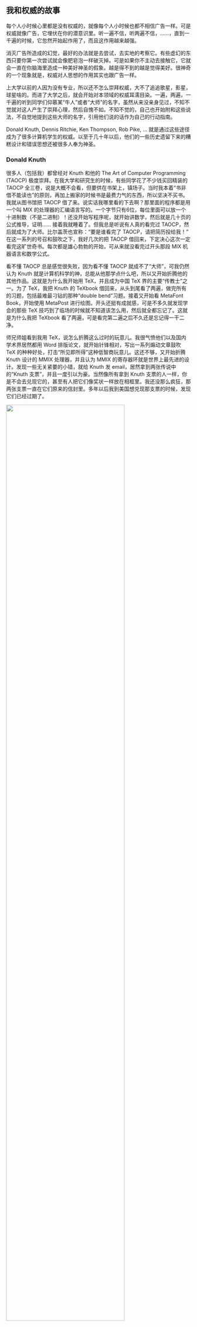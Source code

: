 <div class="inner">
<h2>我和权威的故事</h2>
<p>每个人小时候心里都是没有权威的，就像每个人小时候也都不相信广告一样。可是权威就像广告，它埋伏在你的潜意识里。听一遍不信，听两遍不信，……，直到一千遍的时候，它忽然开始起作用了，而且这作用越来越强。</p>
<p>消灭广告所造成的幻觉，最好的办法就是去尝试，去实地的考察它。有些虚幻的东西只要你第一次尝试就会像肥皂泡一样破灭掉。可是如果你不主动去接触它，它就会一直在你脑海里造成一种美好神圣的假象。越是得不到的越是觉得美好。很神奇的一个现象就是，权威对人思想的作用其实也跟广告一样。</p>
<p>上大学以前的人因为没有专业，所以还不怎么崇拜权威，大不了追追歌星，影星，球星啥的。而进了大学之后，就会开始对本领域的权威耳濡目染。一遍，两遍，一千遍的听到同学们仰慕某“牛人”或者“大师”的名字，虽然从来没亲身见过，不知不觉就对这人产生了崇拜心理，然后自愧不如。不知不觉的，自己也开始附和这些说法，不自觉地提到这些大师的名字，引用他们说的话作为自己的行动指南。</p>
<p>Donald Knuth, Dennis Ritchie, Ken Thompson, Rob Pike, … 就是通过这些途径成为了很多计算机学生的权威。以至于几十年以后，他们的一些历史遗留下来的糟糕设计和错误思想还被很多人奉为神圣。</p>
<h3 id="donald-knuth">Donald Knuth</h3>
<p>很多人（包括我）都曾经对 Knuth 和他的 The Art of Computer Programming (TAOCP) 极度崇拜。在我大学和研究生的时候，有些同学花了不少钱买回精装的 TAOCP 全三卷，说是大概不会看，但要供在书架上，镇场子。当时我本着“书非借不能读也”的原则，再加上搬家的时候书是最费力气的东西，所以坚决不买书。我就从图书馆把 TAOCP 借了来。说实话我哪里看的下去啊？那里面的程序都是用一个叫 MIX 的处理器的汇编语言写的。一个字节只有6位，每位里面可以放一个十进制数（不是二进制）！还没开始写程序呢，就开始讲数学，然后就是几十页的公式推导，证明…… 接着我就睡着了。但我总是听说有人真的看完过 TAOCP，然后就成为了大师。比尔盖茨也宣称：“要是谁看完了 TAOCP，请把简历投给我！” 在这一系列的号召和鼓吹之下，我好几次的把 TAOCP 借回来，下定决心这次一定看完这旷世奇书。每次都是雄心勃勃的开始，可从来就没看完过开头那段 MIX 机器语言和数学公式。</p>
<p>看不懂 TAOCP 总是感觉很失败，因为看不懂 TAOCP 就成不了“大师”，可我仍然认为 Knuth 就是计算机科学的神，总能从他那学点什么吧，所以又开始折腾他的其他作品。这就是为什么我开始用 TeX，并且成为中国 TeX 界的主要“传教士”之一。为了 TeX，我把 Knuth 的 TeXbook 借回来，从头到尾看了两遍，做完所有的习题，包括最难最刁钻的那种“double bend”习题。接着又开始看 MetaFont Book，开始使用 MetaPost 进行绘图。开头还挺有成就感，可是不多久就发现学会的那些 TeX 技巧到了临场的时候就不知道该怎么用，然后就全都忘记了。这就是为什么我把 TeXbook 看了两遍，可是看完第二遍之后不久还是忘记得一干二净。</p>
<p>师兄师姐看到我用 TeX，说怎么折腾这么过时的玩意儿。我很气愤他们以及国内学术界居然都用 Word 排版论文，就开始针锋相对，写出一系列煽动文章鼓吹 TeX 的种种好处，打击“所见即所得”这种低智商玩意儿。这还不够，又开始折腾 Knuth 设计的 MMIX 处理器，并且认为 MMIX 的寄存器环就是世界上最先进的设计。发现一些无关紧要的小错，就给 Knuth 发 email，居然拿到两张传说中的“Knuth 支票”，并且一度引以为豪。当然像所有拿到 Knuth 支票的人一样，你是不会去兑现它的，甚至有人把它们像奖状一样放在相框里。我还没那么疯狂，那两张支票一直在它们原来的信封里。多年以后我到美国想兑现那支票的时候，发现它们已经过期了。</p>
<p><img src="http://www.yinwang.org/images/knuth-checks.jpg" width="80%" /></p>
<p>当你心里有了这样的权威，其他人的话你是不可能听得进去的，就算他们其实比你心目中的权威更具智慧也一样。在清华的时候我有时候去姚期智的小组听客串讲座。有一次请来了美国某大学一个教授讲算法，不知道怎么的我就跟他聊起 TAOCP，大概是想请教他如何学习算法。他跟我说 Knuth 的书已经比较过时了，你可以看看 MIT 的那本《算法导论》。可是这位教授的名气怎能和 Knuth 相比，这话我恁是没有听进去，仍然认为 TAOCP 隐藏了算法界最高的机要，永恒的珍宝。</p>
<p>在清华的时候我很喜欢一门叫做“计算几何”的课，就经常跟那门课的老师交流思想。有一次我在 email 里面提到 Donald Knuth 是我的偶像，那位老师很委婉的回复道：“有偶像很好啊，Knuth 也曾经是我的偶像。” 我对“曾经”这两个字感到惊讶：难道这意味着 Knuth 现在不是他的偶像了？在我执意的询问之下他才告诉我，其实世界上还有很多更聪明的人，Knuth 并不是计算机科学的一切。你应该多看看其他人的作品，特别是一些数学家的。然后他给了我几个他觉得不错的人的名字。</p>
<p>现在回想起来，这些话对我是有深远作用的。那位老师虽然在系里的“牛人”们眼里是个研究能力（也就是发 paper 能力）不强的人，但是他却对我的人生转折有着强有力的作用。他引导了我去追寻自己真正的兴趣，而不是去追寻虚无的名气。我发现很多人都在为着名气而进行一些自己其实不感兴趣的事情，去做一些别人觉得“牛气”的事情。我真希望他们遇到跟我一样的好老师。</p>
<p>在现在看来，Knuth 的 TAOCP 就是所谓的“神圣的白象”（white elephant）。大家都把它供起来，其实很少有人真的看过，却要显得好像看过一样，并且看得津津有味。这就让试图看懂它的人更加自卑和着急，甚至觉得自己智商有问题。别人都看过了，我怎么就看不懂呢？其实 TAOCP 里面的大部分算法都不是 Knuth 自己设计的，而且他对别人算法的解释经常把简单的问题搞得很复杂。再加上他执意要用汇编语言，又让程序的理解难度加倍。</p>
<p>有一句话说得好：“跟真正的大师学习，而不是跟他们的徒弟。”如果你真的要学一个算法，就应该直接去读那算法的发明者的论文，而不是转述过来的“二手知识”。二手的知识往往把发明者原来的动机和思路都给去掉了，只留下苍白无味，没有什么启发意义的“最后结果”。确实是这样的，多年以后当我看见 Knuth 计划中的几卷新的 TAOCP 的目录时，发现其中大部分的东西我已经通过更容易的方式学到了，因为我找到了这些知识的源头。</p>
<p>所以之前的那位访问清华的教授说的其实是实话，Knuth 真的落伍了，可是就算在美国也少有人知道或者承认这个情况。有一次看一个对世界上公认最厉害的一些程序员的采访，包括总所周知的一些大牛，以及 ML 的设计者 Robin Milner，Haskell 的设计者之一 Simon Peyton Jones 等人。也不知道采访者是什么心理，在对每个人的采访中他都问，你看过 TAOCP 吗？大部分人都说看过，真是了不起的巨著，很重要啊云云。只有 Robin Milner （如果我没记错的话）比较搞笑，他说我希望我看过，但是可惜实在没时间。我一直把 TAOCP 垫在我的显示器下面，这样我工作时就可以一直看着它们 :)</p>
<p>Knuth 说“premature optimization is the root of all evil”，然而他自己却是非常喜欢用 premature optimization 的人。他的代码里到处是莫名其妙的小聪明，小技巧。把代码弄得难懂，实际上却并没有得到很多性能的提高。有一次看 MMIX 处理器的模拟程序，发现他用来计算一个寄存器里的“1”的个数的代码非常奇怪。本来写个循环，或者用那种从末位减 1 的做法就可以了，结果他的代码用了 Programming Pearls 里面一个古怪的技巧，费了我半天时间才看懂，后来我发现这个技巧其实还不如最简单的方法。就是这些细小却又蹊跷的做法，使得 Knuth 的代码用细节掩盖了全局，所以到最后我其实也没从大体上搞懂一个处理器的模拟器应该如何工作。直到后来到 Indiana 学习了程序语言的理论之后我才发现，其实处理器模拟器（以至于处理器本身）的工作原理很简单，因为它就是一个机器代码的<a href="http://www.yinwang.org/blog-cn/2012/08/01/interpreter">解释器</a>。使用跟高级语言解释器同样的结构，你可以比较容易的写出像 MMIX 模拟器那样的东西。</p>
<p>Knuth 最重要的一个贡献恐怕是程序语言的 parsing （语法分析），比如 <a href="http://en.wikipedia.org/wiki/LR_parser">LR parsing</a>，然而 parsing 其实是一个基本不存在的人造问题。它的存在是因为人们的误解，以为程序语言需要有跟人类语言一样的语法，所以把程序语言搞得无端的复杂和困难。如果你把语法简化一下，其实根本用不着什么 LR，LALR。我最近给我自己设计的语言写了一个 parser ，从头到尾只花了两个小时，500 行 Java 代码，包括了从 lexer 一直到 AST 数据结构的一切。完全手写的代码，根本没用任何复杂的 parsing 技术和 YACC 之类的工具，甚至正则表达式都没有用。之所以可以这样，因为我的语法设计让 parsing 极其容易，比 Lisp 还要容易。Knuth 过度的强调了 parsing。他的误导使得很多人花了几十年时间来研究 parser，到现在还在不时地提出新的技术，用于设计更加复杂的<a href="http://www.yinwang.org/blog-cn/2013/03/08/on-syntax">语法</a>。何必呢？这只会让程序员和编译器都更加痛苦。如果这些人把时间都花在真正的问题上，那今天的计算机科学不知道要美好多少。</p>
<p>几乎每一本编译器教材都花大量篇幅来讲述 DFA, NFA, lexing, LL, LR, LALR…… 几乎每个学校的编译器课程都会花至少 30% 的时间来做 parser，折腾 LEX，YACC 等工具，而对于编译器真正重要的东西却没有得到很多的训练。这就是为什么 <a href="http://www.yinwang.org/blog-cn/2013/03/28/chez-scheme">Kent Dybvig 的编译器课程</a>如此有效，因为 Scheme 的语法非常简单，我们根本没有花时间来做 parser。我们的时间用在了思考真正的问题：做优化，实现尾递归，高阶函数…… 很多语言梦寐以求却又做不好的东西。这样的课程给了我可以发挥自己潜力的余地，我的课程编译器里面具有大量的独创写法，我的 X64 机器代码生成器生成极其短小的代码，让 Kent Dybvig 都在背地里琢磨是怎么回事。这些东西到现在也许仍然是世界上最先进的技术。</p>
<p>一个人的思维方式似乎决定了他设计的所有东西。Knuth 的另一个最重要的发明，文学编程（Literate Programming）其实也是多此一举，制造麻烦。文学编程的错误在于认为程序语言应该像人类语言，应该适应所谓的“人类思维”。然而程序语言却是在很多方面高于人类语言的，它不应该受到人类语言里的糟粕的影响。把程序按照 Knuth 的方式分开在不同的文章段落里，造成了代码之间的关系很难搞清楚，而且极其容易出错。这个错误与“Unix 哲学”的错误类似，把程序作为一行一行的文本，而不是一个像电路图一样的数据结构。我不想在这里细说这个问题，对此我专门写了一篇<a href="http://yinwang0.wordpress.com/2011/05/18/literate-programming">文章</a>，讲述为什么文学编程不是一个好主意。</p>
<p>TeX 其实也是异常糟糕的设计。它过度的复杂，很少有人搞得懂怎么配置。经常为了一个简单的效果折腾很久，然后不久就忘了当时怎么做的，回头来又得重新折腾。原因就是因为 TeX 的设计缺乏一致性，特殊情况太多，而且组合（compose）能力很差。所以你需要学太多东西，而不是跟象棋一样只需要学习几个非常简单的规则，然后把它们组合起来形成无穷的变化。</p>
<p>在程序语言设计者看来，TeX 的语言是世界上最恶劣的设计之一，但如果没有这个语言，它也许会更加糟糕。其实 TeX 之所以有一个“扩展语言”，有一个鲜为人知的小故事。在最早的时候 Knuth 的 TeX 设计里并没有一个语言。它之所以有一个语言是因为 Scheme 的发明者 Guy Steele。Knuth 设计 TeX 的那个时候 Steele 碰巧在斯坦福实习。他听说 Knuth 要设计一个排版系统，就建议他设计一个语言，以应付以后的扩展问题。在 Steele 的强烈建议和游说之下，Knuth 采纳了这个建议。可惜的是 Steele 并没能直接参加语言的设计，在短短的一个夏天之后就离开了斯坦福。</p>
<p>Knuth 的作品里面有他的贡献和价值，TeX 的排版算法（而不是语言）也许仍然是不错的东西。可是如果因为这些好东西爱屋及乌，而把他所推崇的那些乱七八糟的设计当成神圣的话，那你自己的设计就逃脱不出同样的思维模式，让简单的事情变得复杂。仍然对 TeX 顶礼膜拜的人应该看一下 <a href="http://www.texmacs.org">TeXmacs</a>，看看它的作者是如何默默无闻的，彻彻底底的超越了 TeX 和 Knuth。</p>
<p>在我看来，Knuth 是个典型的精英主义者，他觉得自己做的都是最好，最有“格调”的。他利用自己的权威和特立独行来让用户屈服于自己繁复的设计，而不是想法设计出更加易用的工具。TeX 的版本号每次更新都趋近于圆周率π，意思是完美，没有 bug。他奖励大额的支票给发现 TeX 代码里 bug 的人，用于显示自己对这些代码的自信，然而他却“冰封”了 TeX 的代码，不再填加任何新东西进去，也不再简化它的设计。当然了，如果不改进代码，自然就不会出现新的 bug，然而它的设计也就因此固步自封，停留在了几十年以前。更奇怪的是，“TeX”这个词居然不按照正常的英语发音逻辑读成”teks”。每当有人把它“读错”，就有“高手”打心眼里认为你是菜鸟，然后纠正：“那个词不读 teks，而要读‘特喝’，就像希腊语里的 chi，又像是苏格兰语的 loch，德语的 ach，西班牙语的 j 和俄语的 kh。”也许这就叫做附庸风雅吧，我是纯种的欧洲人！;-) 当一个软件连名字的发音都这么别扭，这么难掌握，那这个软件用起来会怎样？每当你提到 TeX 太不直观，就有人跟你说：“TeX 是所想即所得，比你的所见即所得好多了！”可事实是这样吗？看看 TeXmacs 吧，理解一下什么是“所见即所得+所想即所得”二位一体。</p>
<p>我跟 Knuth 的最后一次“联系”是在我就要离开清华的时候。我从 email 告诉他我觉得中国的研究环境太浮躁了，不是做学问的好地方，想求点建议。结果他回纸信说：“可我为什么看到中国学者做出那么多杰出的研究？计算机科学不是每个人都可以做的。如果你试了这么久还不行，那说明你注定不是干这行的料。”还好，我从来没有相信他的这段话，我下定了决心要证明这是错的。多年的努力还真没有白费，今天我可以放心的说，Knuth 你错了，因为我已经在你引以为豪的多个方面超过了你。</p>
<h3 id="unix">Unix</h3>
<p>Unix 的创造者们是跟 Knuth 非常类似的权威，他们在我的心目中也曾经占据了重要的位置，以至于十年前我写了一篇文章叫《完全用 Linux 工作》，大力鼓吹 Unix 的“哲学”，甚至指出 Linux 不能做的事情就是不需要做的，并且介绍了一堆难用的 Unix 工具，引得很多人去折腾。可如果你知道我现在对 Unix 的态度，肯定会大吃一惊，因为在经过努力之后，我成功的“忘记”了 Unix 的几乎一切，以至于本科刚毕业的学生都会以为我是脑盲，并且以为可以在我面前炫耀自己知道的 Linux 技巧。他们不会明白，在我心里 Unix/Linux 的设计是计算机软件界目前面临的大部分问题的罪魁祸首，而他们显示给我看的，只不过是 Unix 的思想和精英主义给程序员造成的精神枷锁。其实我并不会忘记 Linux 的设计，但我已经下意识的以熟悉 Linux 的奇技淫巧为耻，所以很多时候我即使知道也要装作不知道。因为我是机器的主宰，而不是它的奴隶，所以我总是想办法让机器去帮我做更多的事，帮我记住那些无聊的细节，而不是去顺从它的设计者所谓的“哲学”。</p>
<p>评论 Unix 和它的后裔们总是一件尴尬的事情，因为你提到它们的任何一个缺点，都会被很多人认为是优点。GNU 的含义是“GNU is Not Unix”，但很可惜的是 GNU 和 Linux 的设计从来没有摆脱过 Unix 思想的束缚。Unix 的内存管理，进程，线程，shell，进程间通信，文件系统，数据库…… 几乎都是很蹩脚的设计。所谓的“Unix 哲学”，也就是进程间通信主要依靠无结构字符串，造成了一大批过度复杂，毛病众多的工具和语言的产生：AWK，sed，Perl，…… Unix 的内存管理是按“页”而不是按“结构”分配，相当于把内存分配的任务完全推给应用程序。而且允许任意的指针操作，这就像给每个老百姓一把爱走火的枪。可是又想要“安全”，自相矛盾。没办法，不得不强制进程数据空间完全隔离，使得进程间无法直接传递数据结构。进程和线程上下文切换开销过大，造成了使用大规模并发或者分布式计算的瓶颈，导致了 goroutine 和 node.js 等“变通方法”的产生。把数据无结构的存储在文件里，无法有效的查找数据，造成了关系式数据库等过度复杂的数据解决方案的产生。再加上后来 WEB 的设计，现在的网站基本上就是补丁加补丁，一堆堆的 hack。</p>
<p>“Unix 哲学”貌似也有好的部分，比如“每个程序只做一件事，多个程序互相合作。”然而，这个所谓的哲学其实就是程序语言（比如 Lisp）里面的模块化设计。它当然是好东西，然而这些思想被 Unix 偷来之后，有其名而无其实。很少有 Unix 程序真正只做一件事的，而且由于字符串这种通信机制的不可靠，它们之间其实不能有效地合作。有时候你换了一个版本的 make 或者 sed 之类的工具，你的 build 就莫名其妙的出问题。这就是为什么有的公司请了专门的所谓“build engineer”，因为高级别的程序员不想为这些事情操心。Lisp 程序员早就明白这个道理，所以他们尽一切可能避免使用字符串。他们设计了 S 表达式，用于结构化的传输数据。实际上 S 表达式不是“设计”出来的，它是每个人都应该首先想到的，最简单的可以表示树结构的编码方法。Lisp 的设计原则里面有一条就是：Do not encode。它的意思是，尽量不要把有用的数据编码放进字符串。Unix 的世界折腾来折腾去，XML，CORBA，…… 最后才搞出个 JSON，然而其实 JSON 完全不如 S 表达式简单和强大。Unix 就像一个脑瘤，它让人们放着最好的解决方案几十年不用，不断地设计乌七八糟的东西用来取代乌七八糟的东西。这些垃圾对人有很大的洗脑作用。前段时间我说 S 表达式比 JSON 简单，有人居然跟我说 JSON 好些，因为它结构的 field 是“无顺序”的。这让我相当无语，因为一个编码方式有没有顺序完全取决于你如何解释它。从这个意义来讲，S 表达式可以是有顺序，也可以是没有顺序的。</p>
<p>Unix 喜欢打着“自由”和“开源”的旗号，可是它的历史却充满了政治，宗教，利益冲突和对“历史教科书”的串改。几乎所有操作系统课本的前言都会提到 Unix 的前身 Multics，而提到 Multics 的目的，都是为了衬托 Unix 的“简单”和伟大，接下去基本上就是按部就班的讲 Unix 的设计，仿佛 Unix 就是世界上唯一的操作系统一样。 课本会告诉你，Multics 由于设计太复杂，试图包罗万象，最后败在了 Unix 手下。可是如果你仔细了解一下 <a href="http://www.multicians.org/myths.html">Multics</a> 的历史，就会发现最后一台 Multics 机器直到 2000 年还在运行，拥有 Unix/Linux 到现在还没有的先进而友好的特性，并且被它的用户所爱戴。Multics 的设计并不是没有问题（对比一下 Lisp Machine 和 <a href="http://www.yinwang.org/blog-cn/2013/03/07/oberon">Oberon</a>），但是相比之下，Unix 的设计一点都不简单。Unix 抄了 Multics 最好的一些思想，有些没有抄得像，然后又引入了很多自以为聪明的糟粕。可是 Unix 靠着自己病毒一样的特征，迅速占领了市场。Unix 最开头是开源和免费的，但是后来 AT&amp;T 发现这里面有利可图，所以就收回了使用权，并且开始跟很多人打官司。AT&amp;T 的邪恶比起微软来，真是有过之而无不及。</p>
<p>Unix 的很多设计是如此龌龊，很多人却又由于官僚的原因不得不用它。以至于 Unix 出现的早期怨声载道，有人甚至组织了一个 mailing list 叫“<a href="http://www.mindspring.com/~blackhart">Unix 痛恨者</a>”(Unix Haters)。你很有可能把这些人当成菜鸟，可是这些人其实都用过更好的操作系统，有的甚至设计实现过更好的操作系统甚至程序语言。最后他们的叫骂声被整理为一本书，叫做 <a href="http://web.mit.edu/~simsong/www/ugh.pdf">Unix Hater’s Handbook</a>。让人惊讶的是，这本书有一个“<a href="http://www.popsci.com/technology/article/2011-10/thank-you-dennis-ritchie-without-whom-none-would-be-here">反序言</a>” (anti-foreward)，作者正是 Unix 和 C 语言的设计者之一，Dennis Ritchie。这个反序言说，Unix 这座设计缺乏一致性的监狱会继续囚禁你们，聪明的囚犯会从它里面找到破绽，可惜的是自由软件基金会（FSF）会建造跟它完全兼容的监狱，只不过功能多一些。拥有三个 MIT 学位的记者，微软的研究员，Apple 的高级科学家可能还会对这座监狱的“规矩”贡献一些文字。从这些文字里，我看到了一个炫耀武力的暴君，看到了赤裸裸的权威主义和教条主义。</p>
<p>可惜的是在软件的世界里任何糟糕的设计都可以流行，只要你的广告做得好，只要你的传教士够多。一知半解的人（比如十年前的我）最喜欢到处寻找“新奇”的东西，然后开始吹嘘它们的种种好处，进而成为它们的布道者。再加上大学计算机系的“紧跟市场”的传统，不幸的事情发生了：Unix 和它的后裔们几乎垄断了服务器操作系统的市场。由于 Unix 的垄断，现在的软件世界基本上建立在一堆堆的变通之上，并且固化之后成为了“<a href="http://www.yinwang.org/blog-cn/2013/04/14/terminology/">珍珠</a>”。公司里，学校里，充满了因为知道一些 Unix 的“巧妙用法”而引以为豪的人，殊不知他们知道的只是回避一些蹩脚设计的小计俩。程序员有太多的特例和细节需要记忆，不但不抱怨，还引以为豪。很少有人想过如何从根本上解决问题，历史的教训很少有人吸取，以至于几十年前犯过的设计错误还在重现。Unix 的最大贡献，恐怕就是制造了大量的工作岗位—因为问题太多太麻烦，所以需要大量的人力来维护它的运行。</p>
<p>现在看来，Unix 当初就是依靠《皇帝的新装》里织布工的办法封住了大家的嘴。皇帝的织布工们说：“愚蠢或者不称职的人都看不见这件衣服。”Dennis Ritchie 说：“Unix 是简单的，但只有天才才能理解这种简单。”看出来了吗？你不敢说 Unix 的设计太乱太复杂，因为这话一出口，立马会有人引用 Dennis 的话说，是你自己不够天才，所以不理解。当然了，这就意味着他比你聪明，因为只有天才才能理解这种简单嘛。哎，这种喜欢显示自己会用某种难用工具的人实在太多了。你不敢批评这些工具对用户不友好，因为你立即会被鄙视为菜鸟。</p>
<p>Dennis Ritchie 去世了。死者长已矣，可是有些他的崇拜者在那个时候还要煽风点火，拿他的死与 Steve Jobs 的死来做对比，把像这样的<a href="http://uberhumor.com/good-comparison-steve-jobs-vs-dennis-ritchie">照片</a>四处转帖，好像 Steve 死错了时间，抢了 Dennis 的风头似的。然后就有人写一些这样的<a href="http://www.wired.com/wiredenterprise/2011/10/thedennisritchieeffect">文章</a>，把世界上的所有系统，所有语言都归功到 Dennis 和 Unix 身上。看到这些我明白了，所谓的“天才”就是这样被造出来的。在我看来这些是很滑稽的谬论，就像是在说有人拿一把很钝的剪刀做出了一件精美的衣服，所以这剪刀立下了汗马功劳。其实这人一边裁布一边在骂这剪刀，心想妈的这么难用，快点做出这衣服，卖了钱买把好点的！</p>
<p>用了这么久 Apple 的产品，平心而论，虽然它们并不完美，然而它们并不是 Unix 的翻版，它们做出了摆脱 Unix 思想束缚的努力。它们本着机器为人服务的原则，而不是把人作为机器的奴隶。Mac 的很多内部设计跟 Unix 有着本质的不同。然而就是这样的系统，被 Dennis Ritchie 在他的<a href="http://www.popsci.com/technology/article/2011-10/thank-you-dennis-ritchie-without-whom-none-would-be-here">反序言</a>里面蔑称为“以 Sonic the Hedgehog 作为智力主题和交互设计基础的系统”。</p>
<p>有谁知道，在那同样一段时间里，Lisp 的发明者 John McCarthy，ML 的发明者 Robin Milner，都相继去世了呢？那个时候我只是在 mailing list 看到有人发来简短的消息，然后默默地思念他们给我带来的启迪。我们没有觉得 Steve Jobs 的死抢了他们的风头，因为他们不需要风头。死就是要安安静静的，让知己者默哀已经足矣。出现这种事情恐怕不能怪 Dennis Ritchie 自己，然而这些 Unix 的崇拜者们，真的应该反省一下自己的做法了。</p>
<p>Unix 的设计者们曾经在我的心里占据了一席之地，可是现在觉得他们其实代表了反动的力量，他们利用自己的影响力让这些糟糕的设计继续流传，利用人们的虚荣心，封住大部分人的嘴，形成教条主义，让你认为 Unix 的设计是必须学习的东西。很多人成为了 Unix 的传教士和跟屁虫，没有什么真实水平，就会跟着瞎起哄，把 Unix 设计者的话当成教条写进书里。可是他们的权威和名气是如此之大，让我在很多人面前只能无语。</p>
<h3 id="go-语言">Go 语言</h3>
<p>现在，同样这帮 Unix “大牛”们设计了 Go 语言，并且依仗自己的权威和 Google 的名气大力推广。同样的这帮跟屁虫开始使用它，吹捧它，那气势就像以为 Go 可以一统天下的样子。真正的程序语言专家们都知道，Go 的设计者其实连语言设计的门都没摸到。这不是专家们高傲，他们绝不会鄙视和嘲笑一个孩子经过自己的努力做出一个丑陋的小板凳。他们鄙视，他们嘲笑，因为做出这丑陋小板凳的不是一个天真的小孩，而是一些目空一切的人，依仗着一个目空一切的公司。他们高举着广告牌，试图让全人类都坐这样丑陋的板凳。</p>
<p>跟当年设计 Unix 时一个德行，不虚心向其它语言和系统学习经验教训，就知道瞎猜瞎撞。自己想个什么就是什么，但其实根本就不知道自己在干什么。把很多语言都有的无关紧要的功能（比如自动格式化代码）都吹嘘成是重大的发明，真正重要的东西却被忽略。Go 语言的设计在很多方面都是历史的倒退，甚至犯下几乎所有其他语言都没有的<a href="http://conscientiousprogrammer.com/blog/2013/10/31/surprised-by-the-go-programming-languages-treatment-of-nil">低级错误</a>。在语法上大做花样，却又搞得异常丑陋，连 C 和 Java 都不如。自己不理解或者实现难度大点的东西就说是不需要的，所以连很多语言支持的 parametric type（类似 Java generics）都没有，以至于没法让程序员自定义通用数据结构，只好搞出一堆特例（比如 map，make，range）来让程序员去记。这些做法都跟 Unix 如出一辙。</p>
<p>Go 语言最鲜明的特征就是 goroutine，然而这个东西其实每个程序语言专家都知道是什么。有些语言比如 Scheme 和 ML 提供了 first-class continuation（call/cc），可以让你很容易实现像 goroutine 这样的东西，甚至实现硬件中断的“超轻量线程”。至于 Go 那种“基于接口”的类型系统设计，我在很多年前就已经试验过，并且寄予了很大的希望。结果最后经过很多的研究和思索后发现有问题，于是放弃了这个想法。很显然，我不是第一个在这个问题上失败的人，很多语言专家在使用 parametric type 以前都试图过做这种基于接口的设计，结果最后发现不是什么好东西，放弃了。然而 Go 的设计者却没有学到这些失败教训，反而把它当成宝贝。一个很显然的问题是，在 Go 里面你经常会需要使用“空接口”（interface{}），用来表示所有类型。这就像使用 C 的 void 指针一样，有着静态类型系统的麻烦，却失去了静态类型系统的好处。</p>
<p>每当你提到 Go 没有 parametric type，Go 的拥护者们就说“我看不到这有什么用处”，就像一些非洲土著跟你说“我看不到鞋子有什么用处”一样。他们利用人们对 Java 的繁复和设计模式的仇恨，让你抛弃了它里面的少数好东西。其实 Java generics 不是 Java 首先有的。它的主要设计者其实包括 Haskell 的设计者之一 Philip Wadler。这种 parametric type 很早就出现在 ML，Haskell 等语言里面，是非常有用的东西。</p>
<p>每当受到批评，Go 的拥护者们就托词说，Go 是“系统语言”（systems language）。这里潜在的前提就是，认为 Unix 就是唯一的“系统”，而 C 就是在 Go 以前唯一的“系统语言”，好像其他语言就写不出所谓的“系统”似的。而事实是，在 C 诞生十年以前，人们就已经在用  Algol 60 这样的高级语言来写操作系统了。由于先天不足却又大力推广，所以 Go 的很多缺陷基本已经没法修补了。这样的语言一旦流行起来就会像 Unix 一样，成为一个无休止的补丁堆。如果像 Java 或者 Haskell 这样的语言还值得批评的话，对 Go 语言的设计者我只能说，去补补课吧。</p>
<h3 id="cornell">Cornell</h3>
<p>可是权威和名气的威力还是很大的。虽然 Knuth 在我心目中的位置不再处于“垄断地位”，世界上可以占据我心里那个位置的人和事物还很多。在离开清华之后我申请了美国的大学。也许是天意也许是巧合，只有两所大学给了我 offer：Cornell 和 Indiana，而我竟然先后到了这两所大学就读。</p>
<p>说实话，Indiana 给了我比 Cornell 更好的 offer。Cornell 给我的是一个 TA 的半工读职位，而 Indiana 给我的是一个不需要工作白拿钱的 fellowship。说实话我从来没有搞明白 Cornell 这样的“牛校”怎么会给我这样的人 offer，GPA 一般，paper 很菜，而 Indiana 却是真正在乎我的。Indiana 的 fellowship 来自 GEB 的作者 Doug Hofstadter。他从 email 了解到我的处境和我渴求真知的愿望之后，毅然决定给我，一个素不相识的人写推荐信。后来我才发现那 fellowship 的资金也是他提供的。</p>
<p>可是 Indiana 和 Hofstadter 的名气哪里能跟 Cornell 的号称 “CS前五” 相比啊？Indiana 的 offer 晚来了几天。当收到 Indiana 的 offer 时，我已经接受了 Cornell。Hofstadter 很惊讶也很失望，因为他以为我一定会做他的学生，可是听说我接受了 Cornell 的 offer，他也不知道该怎么办。我只隐约的记得他告诉我，学校的排名并不是最重要的东西……</p>
<p>名气和权威的力量是如此之大，它让我不去选择真正欣赏我并且能给我真知的人。有时候回想起来，我当时真的是在寻找真知吗？我明白什么叫做真知吗？</p>
<p>Cornell 给了我什么呢？到现在想起来，它给我的东西恐怕只有教训，很多的教训。TA 的工作可不是那么好做的，基本就是苦力，你甚至会怀疑他们录取你就是为了利用你的廉价劳动力。我第一次做 TA 就是一个 200 多人在阶梯教室上的大课，教最基本的 Java 编程。虽然有好几个 TA，但任务还是很繁重。讲课的人不是教授，而是专职的讲师。这种讲师一般得靠本科生的好评来谋生，所以虽然在学术上没什么真本事，对学生真可谓是点头哈腰，服务周到。这就苦了各位 TA 了，作业要你设计，还要设计得巧妙，要准备好标准答案，之后还要批作业，批得你头脑麻木，考试要监考，之后还要批试卷。每周还得抽好几个小时来做 office hour，给学生答疑。然后你还有自己要上的课，自己的作业，自己的考试。每当考试的时候都很紧张，因为你得准备自己的考试，还要为学生的考试多做很多工作。</p>
<p>如果真的学到了东西，这么辛苦也许还值得，可是那些教授真的是想教会你吗？有人打了个比方，说 Cornell 说要教你游泳，就把你推到水池里，任你自己扑腾。当你就要扑腾上岸时，他在你头上用榔头一砸，然后继续等你上岸。当你再次快要扑腾上岸时，他又举起一块大石头扔到你头上，这样你就可以死了，可是 Cornell 仍然等着你游上岸…… 这就是对我在 Cornell 的经历的非常确切的比喻。</p>
<p>我在一篇老的博文里面提到过，Cornell 的学生，包括博士生，一上课就抄笔记，一天到晚都在赶作业。可其实 Cornell 不只是爱抄笔记的学生的天堂，而且是崇拜权威者的天堂。即使你不是那么的崇拜权威，你不可避免的会被一群像朝圣者一样的人围在中间，在你耳边谈论某某人多么多么的牛。不管你向同学打听哪一个教授，得到的回答总是：“哇，他很牛的！” 然后你就去上了他的几节课，觉得不咋的嘛，可是人家就说那是因为你不理解他的价值。这种气氛我好像在另一个地方感觉到过呢？啊对了，那是在 Google。这样的气氛也许并不是偶然，Cornell 的大部分 PhD 同学当时的最大愿望，就是毕业后能去 Google 工作。当然，后来 Facebook 上升成为了他们的首选。值得一提的是，Indiana 其实是更有个性的地方。我在 Indiana 的同学们一般都把去 Google 工作作为最后的选择之一。有一次一个刚来不久的学生问，如何才能进入 Google 工作？有个老教授说，那个容易，Google 招收任何能做出他们题目的人！</p>
<p><a href="http://abstrusegoose.com/212">
<img src="http://www.yinwang.org/images/those_who_know.png" width="80%" /></a></p>
<p>Cornell 的研究可以用“与时俱进”来形容，什么热门搞什么。当时 Facebook 和社交网络正在“崛起”，所以系里最热门的一个教授就是研究社交网络的。我去听过他几堂课，他用最容易的图论算法分析一些社交网络数据，然后得出一些“理论”。其中好些结论实在太显然了，我觉得街上的卖菜大妈都能猜到，还不如研究星际争霸来得有意思点。可是 Facebook 名气之大，跟着这位教授必然有出路啦，再加上有人在耳边煽风点火，所以有好多的学生为做他的 PhD 挤破了头皮，被刷下来的就只好另投门路了。每次新来一个教授都会被吹捧上天，说是多么多么的聪明，甚至称为天才。然后就有一群的人去上他的课，试图做他的学生。结果人家每节课都是背对学生面朝黑板，喃喃自语，写下一堆堆的公式和证明，一堂课总共就没回过几次头。下面的人当然是狂抄笔记，有的人甚至带着录音笔，生怕漏掉一句话。上这样的课还不如干脆把板书打印出来让大家自己回家看。人多了竞争也就难免了。上课的同学们就开始勾心斗角，三国演义的战术都拿出来了。作业做不出来就来找你讨论，等你想讨论了就说自己也没做出来。没听懂偏要故作点头状，显得听懂了，让你觉得有压力。自己越是喜欢的教授就越是说他不咋的，扯淡，然后就自己去跟他。自己不喜欢的教授就告诉你他真是厉害啊，只可惜人家不要我。直到两年后我离开 Cornell 之前，还有好些同学因为没找到教授而焦头烂额。因为两年内没有找到导师的 PhD 学生，基本上等于必须退学。</p>
<p>当我离开 Cornell 之后，有一位国内的学生给我发 email 套磁（从系里主页上找到我的地址），问我 Cornell 情况如何。我告诉他我都已经走人了，并且告诉了他我的感觉，一天到晚抄笔记赶作业之类的。然后又问我一个刚毕业的 PhD 的情况，我说他水平不咋的，博士论文我看过了，很扯淡，解决一个根本不存在的问题。他对我说的话有点惊讶，但还是将信将疑。为了确保万无一失，他在 visiting day 的时候专程去 Cornell 考察了一下。回去又给我 email，说见到好多牛人啊，大开眼界，哪里像你说的那么不堪。还说跟那位 PhD 的导师谈过话，真是世界级的牛人那，他的博士论文也是世界一流的。我就无话可说了，仁者见仁，智者见智，随他去吧，哎。</p>
<p>结果两年之后，我又收到这位同学的 email，说他在 Cornell 还没找到导师，走投无路了，问我有没有办法转学。</p>
<h3 id="图灵奖">图灵奖</h3>
<p>说到这里应该有人会问这个问题，我是不是也属于那种没找到导师走投无路的人。答案是，对的，我确实没有在 Cornell 找到可以做我导师的人。然后我就猜到有人会说，就知道王垠水平不行嘛，没搞定导师，被迫退学，哈哈！可是事情其实没他们想象的那么简单。作为一个 PhD 学生，不仅必须精通学术，而且要懂得政治和行情。哦错了，其实不精通学术也行的，但是一定要懂得政治和行情！可是由于学生之间的窝里斗，他们之间的信息互通程度，是没法和教授之间的信息互通程度相比的。这就造成了“学生阶级”在这场信息战上的劣势，总是被动的被教授挑选，而不能有效地挑选适合自己的教授。</p>
<p>进入 Cornell 之后我上了一门程序语言的课，就开始对这些东西入迷。可是由于“与时俱进”，Cornell 的研究方向并不是那么平衡的发展的，其实是很畸形的发展。程序语言领域的专家们早已因为受到忽视而转移阵地，剩下一群用纸和笔做扯淡理论的。说实话，在历史上程序语言方向曾经是 Cornell 的强项，出现了一些很厉害的成果。可是当我在 Cornell 的时候，只剩下两个名不见经传的教员，一个助理教授，一个副教授。其实 Robert Constable 也在那里，可惜的是他做了 dean 之后已经没空理学生了，以至于我两年之后都不知道这个人的存在。我当时也不知道 Cornell 有过这段历史，看不到它的研究重心的移动趋势。</p>
<p>我不喜欢那个副教授搞的项目，大部分是在 Java 上面加上一些函数式语言早就有的功能。可是人家做的是热门语言，所以拉得到资金，备受系里亲睐，他的学生们也比较趾高气昂。初次见面的时候，我跟他的一个学生说了我的一个想法，他说：“你那也能叫研究吗？待会儿我给你看看什么是真正的研究！” 其实那只是我的一个微不足道的想法，我也没说那是研究啊。只是随便聊一下而已就这么激动 -_- 何况你们那些 Java 的东西能算是研究？我是不可能跟那样的人合作的，所以我就跟那个助理教授做了一点静态分析的项目。当然我们分析的也不是什么好东西，是用 Fortran 写的 MPI 程序。不过说实话，那个助理教授其实挺有点真知灼见，他有几句话现在仍然在指引我，防止我误入歧途。其中一句话是针对我对 π-calculus 的盲目崇拜 说的：“那些理论其实不管用的。最好是针对自己的问题，自己动脑筋想。” 他也是很谦虚很善良的人，可是好人不一定有好报的。后来他没有拿到 tenure 职位，不得不离开 Cornell 加入了工业界，而我就失去了最后一个有可能在程序语言方向做我的导师的人。</p>
<p>没办法，我就开始探索其它相关领域的教授，比如做数据库的，做系统的，看他们对相关的语言设计是否感兴趣。可惜他们都不感兴趣，而且告诉我程序语言领域太狭窄了。我当时还将信将疑，甚至附和他们的说法，可是现在我断定他们都是一知半解胡说八道。如果这些人虚心向程序语言专家请教，现在数据库和操作系统的设计也不会那么垃圾，关系式，SQL，NoSQL，…… 一个比一个扯淡。没有办法，我就开始探索其他的方向，开始了解图形学和数值分析等东西，进展很不错。可是终究我还是发现，我不喜欢图形学和数值分析所用的语言。我想制造出更好的程序语言来解决这些问题。可是跟教授们谈这些想法的时候就感觉是在对牛弹琴，他们完全不能理解。后来我发现，教授们貌似不喜欢有自己想法的学生，他们更希望找到愿意“打下手”的学生，帮助实现他们自己的想法。</p>
<p>这就让我走到了跟那位向我打听 Cornell 情况的同学差不多的局面，真是心里有许多的苦却没有人可以理解。这时候我想到了系里的一些德高望重的教授，比如得过图灵奖的人，也许这些顶级的大牛会给我指出方向。于是我就联系到一位图灵奖得主，说想找他聊聊。我说我感兴趣的东西 Cornell 貌似并不重视和发展。Cornell 的校训是“any person, any study”，而我想 study 的东西却得不到支持。最后我谈了一下我对 Cornell 的总体感受。我说我觉得大家上课死记硬背，不是很 intellectual，我不是很确定学术界是否还保留有它原来的对智慧和真知的向往。</p>
<p>我很诚恳的告诉了他这些，只是希望得到一些建议。结果他不但没有理解任何一点，而且立马开始用质问的语气问我，你成绩怎么样？考试都通过了没有？哎，说白了就是想搞清楚你是不是成绩不好没人要。怎么就跟高中教导主任一样。于是乎那次谈话就这样不了了之。可是没有想到，这次谈话就造成了我最后的离别。在学生们互相之间勾心斗角，不通信息的同时，系里的教授们其实背后都是“通气”的。他们根本不懂得如何教学，就知道拿作业和考试往学生头上砸，幸存下来的就各自挑去做徒弟，挨不住的就打发掉。这算盘打得真是妙啊。我也不知道他们是什么机制，每个学生对哪些教授感兴趣，表现如何，他们貌似都了如指掌，貌似背后有个什么情报网。然后系里的教授们不知道怎么的，仿佛就都知道有这样一个不知趣的学生，居然敢说学术界的坏话！</p>
<p>大地震前夕的天空总是异常的美。我竟然在过道里看到那位图灵奖教授对我点头致意并且微笑，以前做 TA 时把我呼来唤去还横竖不满意的教授也对我笑脸相迎。我仿佛觉得那一席话打动了那位德高望重的教授，再加上在图形学和数值计算的扎实进展，也许我的学术生涯有了转机。可是，我那一次真正的领悟了什么叫做所谓的“笑里藏刀”。</p>
<p>由于那个学期上的图形学还有矩阵计算的课成绩都不错，我心想应该能找这两门课的授课教授的其中一个做导师吧。再加上那些貌似友好的笑容…… 所以没想很多，居然过了一个非常快乐的寒假。没有任何前兆，没有任何直接的通知（email，电话），一封纸信不知道是什么时候默默地进到了我在系里的“信箱”—一个我基本上从来不看的，系里用来塞广告信息的信夹子里，直到下一个学期开始的时候（2月份）我才发现。信是系主任写的，大概就是说，由于你的表现，我们觉得 Cornell 不是适合你的地方……</p>
<p>说得对，我也觉得 Cornell 不适合我。我本来就有想走的意思，可我一般呆在一个地方就懒得动。如果你们早一点告诉我这个，比如12月以前，我还可以申请转学到其它学校。可是都 2 月份了才收到这样的东西，Cornell 啊 Cornell，你让我现在怎么办？我想我可以说你不仁不义吧？</p>
<p>在这个万分窘迫的时候，我想起了曾经关心过我却又很失望的 Hofstadter。我告诉他我在 Cornell 很不开心，我很想研究程序语言，可是 Cornell 不理解也不在乎这个领域。他回信说，没有关系，你能找到自己喜欢的东西就应该去追寻它。Indiana 的 Dan Friedman 正好是做程序语言的，你可以联系他，就说是我介绍你去的。</p>
<p>于是给 Friedman 发了 email，很快得到了回信说：“Yin，两年前我们都看过你的材料，我们觉得你是非常出众的学生，可惜你最后没有选择我们。你要明白，人生最重要的事情不是名利，而是找到你愿意合作的人。你的材料都还在我们这里。现在招生已经快结束了，但是我会把你的材料提交给招生委员会，让他们破例再次考虑你的申请。” 我和 <a href="http://www.yinwang.org/blog-cn/2012/07/04/dan-friedman">Dan Friedman 的故事</a>就从这里开始了。</p>
<p>我在 Cornell 的遭遇貌似不可告人的耻辱和秘密，然而我今天却可以把它公之于世，因为 Cornell 不再有任何资格来评价我。依靠自己的努力和 Indiana 的老师们的培养，我的水平已经超越了 Cornell 计算机系的大部分教授。现在我觉得自己就像那个到 Cornell 学“游泳精髓”人，本来就是会游泳的，可是每到岸边 Cornell 就搬起大石头来砸我，还说我不会游。于是我钻到水底下钻了一个洞，把水放干。</p>
<p>由于曾经与多位图灵奖得主发生不大愉快的遭遇，再加上在自己的研究中多次受到其它图灵奖得主的理论的误导，而且许多位图灵奖得主最主要的贡献仍然在给软件行业带来混乱，图灵奖这个被许多计算机学生膜拜的神物，其实在我心里已经没有任何效力了。很多人可能对此难以想象，可是对图灵奖是这种态度的不只我一个人。我认识的几乎所有程序语言专家几乎都不拿图灵奖当回事，而且其中很多人甚至不拿图灵本人当回事，觉得他设计了一些非常丑陋的东西。虽然我现在觉得图灵的研究成果确实有一定价值，但由于上面的原因，拿图灵奖来开玩笑还是成为了我的家常便饭。我甚至觉得 ACM 应该停发这个奖，因为它是一种非常虚幻和政治的东西。每当人们谈起这些“大奖”煞有介事的时候，就让我看到了他们的愚昧。</p>
<h3 id="常青藤联盟和世界一流大学">常青藤联盟和“世界一流大学”</h3>
<p>我在 Cornell 的经历应该不是偶然，不是因为我比较特殊。跟我同时进入 Cornell 的博士生有好几个没有拿学位就离开了。其中有一个是非常聪明的少年班，18岁就读 PhD 了，我根本听不懂的理论课他还能拿A。可是四年后他退学去了 Facebook，说真是太难毕业了，神马都是扯淡。有些本科生也告诉我类似的经历，说被一个叫做“笑面虎”的教授“整了”。Cornell 的自杀率居美国大学前列。离开以后的有一天，忽然看到<a href="http://www.nytimes.com/2010/03/17/education/17cornell.html?_r=0">新闻报道</a>说一周之内有三个 Cornell 学生从瀑布旁边的那座桥跳下去，结果派了警察在桥上日夜巡逻。我觉得自己在 Cornell 所感受到的压力确实超乎想象，是有可能把人逼上绝路的。现在回想起来真是可笑，因为下意识里在乎权威和名气，我给予了一群根本没有资格来教育我的人莫大的权力，让他们可以向我施加无端的压力。</p>
<p>应该指出，这种现象应该不是 Cornell 所特有的。我对清华，还有 Princeton，Harvard，MIT，Stanford，Berkeley，CMU 等学校的学生都有了解。这些所谓的“世界一流大学”或者“世界一流大学 wannabee”差不多都是类似的气氛。你冲着它们的名气和“关系网”挤破了头皮进去，然后就每天有人在你耳边对其它人感叹：哇，他好牛啊！发了好多 paper，还得了XX奖。跟参加传销大会似的，让你怀疑这些人还有没有自尊。然后就是填鸭式的教育，无止境的作业和考试，让你感觉他们不是在“教育”你，而是在“筛选”你。这种筛选总是筛掉最差的，但也筛掉最好的。因为最好的学生能意识到你在干什么，他们不给你筛选他们的机会。一旦发现其实没学到东西，中途就辍学出去创业了。所以剩下来的就是最一般的，循规蹈矩听话的。在这样的环境里，你感觉不到真正的智慧和真知的存在。GRE 考试所鼓吹的什么“批判性思维”（critical thinking ）在美国大学里其实是相当缺乏的。学生们只不过是在被培训成为某些其他人的工具，他们具有固定的思维定势，像是一个模子倒出来的。他们不是真正的创造者和开拓者。</p>
<p>人们在这些大学里的时候都是差不多感受的，可是一旦他们出来了，就会对此绝口不提。自己身上挂着这些学校的镀金牌子，怎么能砸了自己的品牌，长别人的威风？所以每当我批判 Cornell 就有些以前的同学一脸的着急相，好像自己没有吃过那苦头一样。</p>
<h3 id="程序语言专家">程序语言专家</h3>
<p>虽然我在 Indiana 得到了思想的自由，但这种自由其实是以孤独为代价的。我并不是一个自高自大不合群的人，但是我不喜欢跟一群像追星族一样的人在一起。应该说在 Indiana 的日子里，权威主义的影子也是经常出现的。Indiana 学生们的权威比较特殊一点，不然就是 Dan Friedman，不然就是 Kent Dybvig。Friedman 的身边总是围绕着一群自认为是天才的本科生，喜欢拍他的马屁，喜欢在人面前炫耀。博士生们开始时貌似还比较酷，可是后来发现其实也有很多类似现象，急于表现自己，越是研究能力弱的人越是爱表现。所以你就发现有人开头为了混进这个圈子拍你的马屁，过了两年就开始自高自大，而且经常想这样来压倒你：“Kent 说过……”我很尊敬 Dan 和 Kent，但我其实在很多方面已经超越了他们。我看到他们的一些思维方式并不是那么的正确，我也从来不引用他们的话作为理论依据。对权威的崇拜其实显示了一个人心理的弱小。如果你对自己有信心，有自己的想法和判断力，又何必抬出个名人来压制别人呢？</p>
<p>在我自己心里毫无疑问的是，我是 Indiana 最厉害的程序语言（PL）学生。由于我不断地动手尝试新的想法，所以几乎没有任何其他人的研究逃脱过我的探索。我从来不记录自己的半成品和失败（因为太多了），而且我对自己的标准异常的高，所以我经常看到有人做演讲或者写论文，里面其实是我很久以前尝试过又抛弃了的想法。有时候我去听别人的演讲，就会立即看出破绽，问一些演讲者答不出来的问题。其实很多时候我只是怀疑自己，我试图给那些想法再一次的机会来证明它们的价值，而且问得相当委婉，但那样的问题仍然是不受欢迎的，所以同学们甚至一些助理教授看到我在场都是心惊胆战的。吃饭的时候我也不喜欢旁边的人讨论问题，因为他们经常显示出对理论提出者的膜拜心理，而且煞有介事，可惜那些经常是我早就知道不管用的理论。他们有时候其实也知道那些是扯淡的，但却又怕我捅破这窗户纸，所以就像鸵鸟一样把头埋在沙子下面。</p>
<p>我也想合群一点，但是屡试不爽，所以后来我就基本是孤立的做自己的研究了。最开头是不得已，但后来就越来越喜欢独自一人。这是不可避免的，因为创造力和孤独几乎是双胞胎。因为免去了跟人讨论的时间，我有了大把的时间来做自己的探索。然后我才发现当年期望的那种 common room 其实没什么用，因为那里根本不会有人理解你在说什么。现在即使有这样的地方我也不会去了。</p>
<p>我从一开始进入 Indiana 就没想过要拿博士学位，我只是在玩弄这个系统以达到我求知的目的。所以除非危及到我的存在，我把学校对学位的各种要求都抛到了九霄云外。给教授做 RA 几乎总是被要求研究各种毫无前途的东西，与我自己的思考相冲突，所以我后来干脆都做 TA 了。虽然累点，但不怎么费脑力。其结果是，在短短的一两年时间之内，我利用自己抠出来的时间，独自摸索出了这个领域大部分的理论。我经常不看书不看论文，在一个星期之内解决别人十多年才完成的研究。让人惊讶的应该不是我有多么聪明，而是这些研究者们十年来到底在干什么。我从来不认为自己比别人聪明，我只是觉得很多人的脑子被禁锢了而已。我有非常简单的头脑，我看不懂复杂的公式，听不懂高深的术语。可正是因为这一点，让我脱离了已有理论的困扰。</p>
<p>可以说，这个领域在过去一个多世纪的研究，很少有逃脱过我的洞察力和直觉的。这些研究最早可以追溯到 1870 年代。我一般很少看论文，因为自己想清楚一个问题其实花不了那么多时间的。看别人的论文一般都枯燥乏味，所以与其花那么多时间读论文还不如自己思考。当我看论文的时候，一般是想搞清楚自己琢磨出来的问题有没有人已经研究过了，所以很多论文只需要扫一下就够了。我看到一个东西一般很快就会知道它到底会不会管用。我经常发现一些被认为很艰深的理论其实是在解决根本不存在的问题，甚至是在制造问题，而真正的问题却没有得到有效的解决。很多问题其实是权威的阴影造成的，它让人们不敢否认这些大牛思想的价值，不敢揭穿它们，抛弃它们，甚至想让自己寄生在它们上面，所以很多的时间花在了解决一些历史遗留问题，而不是真正的问题。这就是为什么我的英文 blog 标题叫做“<a href="http://yinwang0.wordpress.com">Surely I Am Joking</a>”，因为它记录了一些我认为根本不存在，或者是人为造成的问题。</p>
<h3 id="逻辑学家">逻辑学家</h3>
<p>批评 PL 领域的问题并不意味着其它领域就好一些。恰恰相反，我认为做系统和数据库的领域有更大的权威崇拜和扯淡的成分。有时候程序语言专家看起来很明显的问题，做数据库和操作系统的人却看不到，扯来扯去扯不清楚，还自以为是的认为 PL 的东西他们都懂。</p>
<p>程序语言的理论是计算机科学的精髓所在，可是程序语言专家有他们自己的问题：他们膜拜逻辑学家。几乎每一篇 PL 领域的论文，至少有一页纸里面排列着天罡北斗阵一样的稀奇古怪的逻辑符号，而它们表示的其实不过是一些可以用程序语言轻松做出来的解释器和数据结构。有人（比如 Kent Dybivg）早就发现了这个规律，所以写了一些工具，可以把程序语言自动转换成 LaTeX 格式的逻辑公式，用以对付论文的写作。</p>
<p>有人觉得那些公式有“数学的美感”，可是它们其实是挺有毛病的设计。如果你看看现代逻辑学鼻祖 <a href="http://www.olimon.org/uan/frege-writings.pdf">Gottlob Frege</a> 的原著，就会发现其实最早的时候逻辑学不是用公式表示的。Frege 那篇开创性的论文 Begriffsschrift 里面全都是像电路图一样的图片，只有 20 多页，而且非常容易读懂。不知道是哪一个后辈把电路图改成了一些稀奇古怪的符号。其实他的目的是用符号来表示那些电路图，结果到后来徒孙们以为那些符号就是祖传秘籍的精髓，忘记了那些符号背后的电路图，所以导致了今天的混乱局面。看完了 Frege 的论文，我再一次领悟到了之前那句话：跟真正的大师学习，而不是跟他们的徒弟。</p>
<p>ACM SIGPLAN 的主席 Philip Wadler 有一次写了一篇论文介绍 <a href="http://en.wikipedia.org/wiki/Curry%E2%80%93Howard_correspondence">Curry-Howard corresponce</a>，里面提到，好的点子逻辑学家总是比我们先想到。可是他却没有发现，其实程序语言的能力已经大大超越了数理逻辑，数理逻辑那些公式里面的 bug 其实不少。因为逻辑学家们不用机器帮助进行推理，有些问题搞了一百多年都搞不清楚是怎么回事，然后就弄出一些特殊情况和补丁来。有了一堆逻辑“定理”，却又不能确信它们是正确的，而且存在悖论一类无厘头的东西，所以又掰出一些 model theory 之类的东西来验证它们的正确性。逻辑学家们折腾了一百多年都是在折腾类似的事情，却没怀疑过老祖宗的设计。我之前提到的 <a href="http://yinwang0.wordpress.com/2012/10/19/type-inference">Hindley-Milner 系统</a>的问题，很大部分原因就在于它所使用的逻辑里面其实有一个根本性的误解。简言之，就是把全称量词 ∀ 随意乱放，导致输入与输出关系混乱。这也就是我为什么不喜欢 Haskell 和 OCaml 的最主要原因。</p>
<p>现在最热门的逻辑学家莫过于 <a href="http://en.wikipedia.org/wiki/Per_Martin-L%C3%B6f">Per Martin-Löf</a>。他的类型理论 Martin-Löf Type Theory 被很多 PL 人奉为神圣。我一直没有搞清楚这个类型理论有什么特别，直到有一天我把 Martin-Löf 1980 年的那篇论文（其实是演讲稿）拿出来看了一遍。然后我发现他通篇本质上就是在讲一个 partial evaluator 要怎么写，而我早就自己写过 partial evaluator。其实并不是特别神奇的东西，只需要在普通解释器里面改一两行代码就行，可是有人（比如 Neil Jones）却为此写出了 <a href="http://www.itu.dk/~sestoft/pebook/pebook.html">400 多页的书</a>和大量的论文。</p>
<p>之前提到的 Curry-Howard corresponce 也被很多人奉为神圣，它来自数学家 Haskell Curry 和逻辑学家 W.A. Howard 的一些早期发现。他们发现有些程序和定理的证明之间有对应的关系。然后就有 PL 专家开始走火入魔，说“程序就是证明，程序的类型就是定理”。可是他们却没有发现这个说法没法解释操作系统这种程序，因为它被设计为永远不停地运行，所以不能满足一个证明所具有的基本特征。而且很多程序被设计出来根本就不是要证明什么定理，它们是被设计来帮人做事情的。所以我觉得“程序就是证明”是很牵强附会的说法，你不能因为有的程序可以用来证明数学定理，就认为所有的程序都是某个定理的证明啊！把那句话反过来，说成“证明就是程序”还差不多。</p>
<p>但从以上的发现，我很高兴的看到了自己作为一个程序员的价值。很多人瞧不起程序员，把他们蔑称为“码农”，可是程序如果写好了，其实比起那些高深的逻辑学家和哲学家还要强，因为程序语言其实比数理逻辑还要强。有一位<a href="http://www.math.rutgers.edu/~zeilberg/Opinion37.html">数学家</a>说得好：为了真正深入的理解一个东西，你应该把它写成程序。还有人说，编程只是一门失传的艺术的别名，这门艺术叫做“思考”。我觉得很在理。</p>
<h3 id="再见了权威们">再见了，权威们</h3>
<p>几经颠簸的求学生涯，让我获得了异常强大的力量。我的力量不仅来自于老师们的教诲，而且在于我自己不懈的追求，因为机会只亲睐有准备的头脑。</p>
<p>曾经 Knuth 是我心中唯一的权威，后来我又屈服于 Cornell 和常青藤联盟的权威和名气。在一而再再而三的上当受骗之后，我终于把所有的权威们从我的脑子里轰了下去。也许有时候轰得太猛烈了一些，但总的说来是有好处的。不再是我心目中的权威并不等于我鄙视他们或者不尊敬他们。我只是获得了不用膜拜他们，不用跟一群人瞎起哄的自由。我不尊敬的人都是一些自视过高的人或者他们的跟屁虫。一般来说，权威们在我的脑子里失去的只是他们在很多其他人脑子里的那种被膜拜的地位，那种你可以用“XX人说过……”来压倒理性分析的地位。现在他们在我心目中是一群普通的，由蛋白质形成的生物，有好心肠或者坏心眼的，高傲，谦虚或者虚伪的人。我不会自讨苦吃，他们的想法如果真的好，我当然要拿来用，但是没有任何人的东西我是不加批判全盘接受的。我深深地知道接受错误想法的危害性，所以我也希望大家都具有批判的思维，不要盲目的接受我说的话。我不喜欢“大神”或者“牛人”这种称呼，我也反感那种自称膜拜我的人，因为正是这种人让权威主义现在横行于世。</p>
<p>美国的权威主义胜于欧洲，但也不是每个人都那么的崇拜权威，而中国才是权威主义的重灾区。像“图灵奖得主XX”这样的称呼，恐怕只有在中国才见得到。所以我希望国内的同学们，不要盲目的崇拜国外的所谓“大师”，“牛校”或者“牛公司”。祝你们早日消灭掉心里的各种权威以及对他们的畏惧心理，认识到自己的价值和力量。</p>
<h3 id="后记关于-iu">后记（关于 IU）</h3>
<p>有些人看了我的文章介绍在 IU 的经历，告诉我他们申请了 IU。我觉得有必要免责声明一下：我没想到，也不希望有人因为我的文章而去 IU，<a href="http://en.wiktionary.org/wiki/your_mileage_may_vary">YMMV</a> (your mileage may vary)。由于我有所准备，所以对于 Friedman 的教学如鱼得水。很多同学也说学到很多，可是有一些其他人告诉我他们觉得 Friedman 的课他们听起来很吃力，只能说是勉强过关。而且我只介绍了 IU 好的方面，却把不大好的地方一笔带过了。我在 IU 也有很艰难的时候。现在的情况是 Kent Dybvig 已经离开了 IU，加入了 Cisco。他的公司 Cadence Research Systems 和 Chez Scheme 也并入了 Cisco。Dan Friedman 由于年纪原因说不准还带不带学生。最近引进了一些貌似不错的助理教授，但是我跟他们都不熟。我的经验是助理教授一般都会为了研究资金，为了升为正教授而做一些身不由己的事情。其他的 CS 方向我都说不准 IU 是什么水平，所以还请同学们自己斟酌。我可以毫无疑问的一点是，IU 有非常美丽的校园，大大的超过清华，北大，Cornell，Stanford，MIT。</p>
</div>
<!--
<div class="ad-banner" style="margin-top: 5px">
<script async src="//pagead2.googlesyndication.com/pagead/js/adsbygoogle.js"></script>
<ins class="adsbygoogle"
                    style="display:inline-block;width:100%;height:90px"
                    data-ad-client="ca-pub-1331524016319584"
                    data-ad-slot="6657867155"></ins>
<script>(adsbygoogle = window.adsbygoogle || []).push({});</script>
</div>
<script data-ad-client="ca-pub-1331524016319584" async
            src="https://pagead2.googlesyndication.com/pagead/js/adsbygoogle.js">
</script>
        -->
    